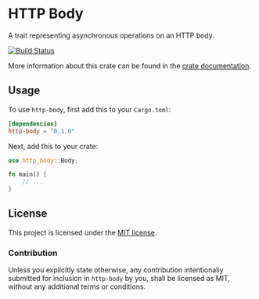# HTTP Body

A trait representing asynchronous operations on an HTTP body.

[![Build Status][azure-badge]][azure-url]

[azure-badge]: https://dev.azure.com/seanmonstar/http-body/_apis/build/status/hyperium.http-body?branchName=master
[azure-url]: https://dev.azure.com/seanmonstar/http-body/_build/latest?definitionId=1&branchName=master

More information about this crate can be found in the [crate
documentation][dox].

[dox]: https://docs.rs/http-body

## Usage

To use `http-body`, first add this to your `Cargo.toml`:

```toml
[dependencies]
http-body = "0.1.0"
```

Next, add this to your crate:

```rust
use http_body::Body;

fn main() {
    // ...
}
```

## License

This project is licensed under the [MIT license](LICENSE).

### Contribution

Unless you explicitly state otherwise, any contribution intentionally submitted
for inclusion in `http-body` by you, shall be licensed as MIT, without any additional
terms or conditions.
